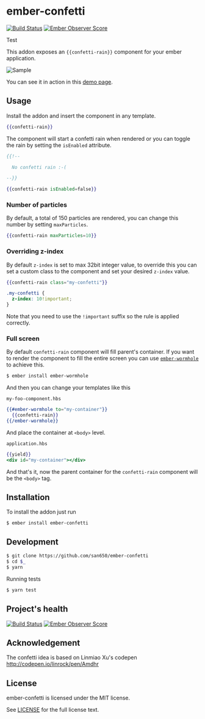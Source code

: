 # ember-confetti
[![Build Status](https://travis-ci.org/san650/ember-confetti.svg?branch=master)](https://travis-ci.org/san650/ember-confetti)
[![Ember Observer Score](https://emberobserver.com/badges/ember-confetti.svg)](https://emberobserver.com/addons/ember-confetti)

Test

This addon exposes an `{{confetti-rain}}` component for your ember application.

![Sample](./confetti.gif)

You can see it in action in this [demo page](https://san650.github.io/ember-confetti/).

## Usage

Install the addon and insert the component in any template.

```hbs
{{confetti-rain}}
```

The component will start a confetti rain when rendered or you can toggle the rain by setting the `isEnabled` attribute.

```hbs
{{!--

  No confetti rain :-(

--}}

{{confetti-rain isEnabled=false}}
```

### Number of particles

By default, a total of 150 particles are rendered, you can change this number by setting `maxParticles`.

```hbs
{{confetti-rain maxParticles=10}}
```

### Overriding z-index

By default `z-index` is set to max 32bit integer value, to override this you can set a custom class to the component and set your desired `z-index` value.

```hbs
{{confetti-rain class="my-confetti"}}
```

```css
.my-confetti {
  z-index: 10!important;
}
```

Note that you need to use the `!important` suffix so the rule is applied correctly.

### Full screen

By default `confetti-rain` component will fill parent's container. If you want to render the component to fill the entire screen you can use [`ember-wormhole`](https://github.com/yapplabs/ember-wormhole#ember-wormhole--) to achieve this.

```sh
$ ember install ember-wormhole
```

And then you can change your templates like this

`my-foo-component.hbs`

```hbs
{{#ember-wormhole to="my-container"}}
  {{confetti-rain}}
{{/ember-wormhole}}
```

And place the container at `<body>` level.

`application.hbs`

```hbs
{{yield}}
<div id="my-container"></div>
```

And that's it, now the parent container for the `confetti-rain` component will be the `<body>` tag.

## Installation

To install the addon just run

```
$ ember install ember-confetti
```

## Development

```sh
$ git clone https://github.com/san650/ember-confetti
$ cd $_
$ yarn
```

Running tests

```sh
$ yarn test
```

## Project's health

[![Build Status](https://travis-ci.org/san650/ember-confetti.svg?branch=master)](https://travis-ci.org/san650/ember-confetti)
[![Ember Observer Score](https://emberobserver.com/badges/ember-confetti.svg)](https://emberobserver.com/addons/ember-confetti)

## Acknowledgement

The confetti idea is based on Linmiao Xu's codepen http://codepen.io/linrock/pen/Amdhr

## License

ember-confetti is licensed under the MIT license.

See [LICENSE](./LICENSE) for the full license text.
